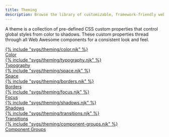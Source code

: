 ```yaml
---
title: Theming
description: Browse the library of customizable, framework-friendly web components included in Web Awesome.
---
```


<p class="index-summary">A theme is a collection of pre-defined CSS custom properties that control global styles from color to shadows. These custom properties thread through all Web Awesome components for a consistent look and feel.</p>

<div class="index-grid">
  <a href="/docs/theming/color">
    <wa-card with-header>
      <div slot="header">
        {% include "svgs/theming/color.njk" %}
      </div>
      <span class="page-name">Color</span>
    </wa-card>
  </a>
  <a href="/docs/theming/typography">
    <wa-card with-header>
      <div slot="header">
        {% include "svgs/theming/typography.njk" %}
      </div>
      <span class="page-name">Typography</span>
    </wa-card>
  </a>
  <a href="/docs/theming/space">
    <wa-card with-header>
      <div slot="header">
        {% include "svgs/theming/space.njk" %}
      </div>
      <span class="page-name">Space</span>
    </wa-card>
  </a>
  <a href="/docs/theming/borders">
    <wa-card with-header>
      <div slot="header">
        {% include "svgs/theming/borders.njk" %}
      </div>
      <span class="page-name">Borders</span>
    </wa-card>
  </a>
  <a href="/docs/theming/focus">
    <wa-card with-header>
      <div slot="header">
        {% include "svgs/theming/focus.njk" %}
      </div>
      <span class="page-name">Focus</span>
    </wa-card>
  </a>
  <a href="/docs/theming/shadows">
    <wa-card with-header>
      <div slot="header">
        {% include "svgs/theming/shadows.njk" %}
      </div>
      <span class="page-name">Shadows</span>
    </wa-card>
  </a>
  <a href="/docs/theming/transitions">
    <wa-card with-header>
      <div slot="header">
        {% include "svgs/theming/transitions.njk" %}
      </div>
      <span class="page-name">Transitions</span>
    </wa-card>
  </a>
  <a href="/docs/theming/component-groups">
    <wa-card with-header>
      <div slot="header">
        {% include "svgs/theming/component-groups.njk" %}
      </div>
      <span class="page-name">Component Groups</span>
    </wa-card>
  </a>
</div>
